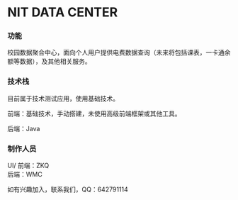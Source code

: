 # NIT DATA CENTER
### 功能
校园数据聚合中心，面向个人用户提供电费数据查询（未来将包括课表，一卡通余额等数据），及其他相关服务。

### 技术栈
目前属于技术测试应用，使用基础技术。

前端：基础技术，手动搭建，未使用高级前端框架或其他工具。

后端：Java

### 制作人员
UI/ 前端：ZKQ  
后端：WMC

如有兴趣加入，联系我们，QQ：642791114
